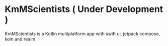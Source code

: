 # KmMScientists ( Under Development )
KmMScientists is a Kotlin multiplatform app with swift ui, jetpack compose, koin and realm
